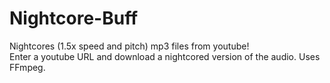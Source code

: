 # Nightcore-Buff
Nightcores (1.5x speed and pitch) mp3 files from youtube! <br> Enter a youtube URL and download a nightcored version of the audio. Uses FFmpeg.
